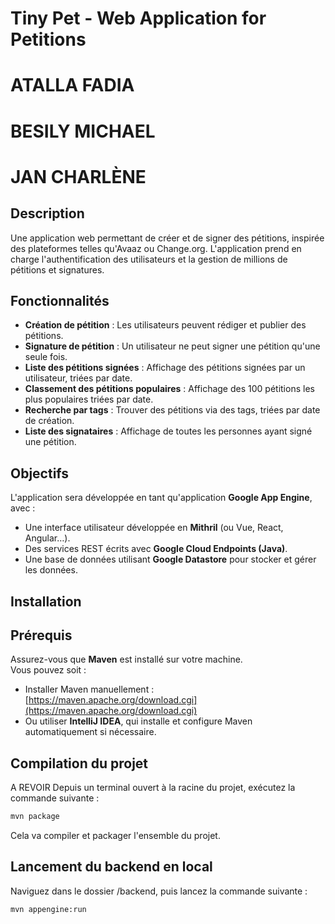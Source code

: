 # Tiny Pet - Web Application for Petitions 
# ATALLA FADIA
# BESILY MICHAEL
# JAN CHARLÈNE

## Description
Une application web permettant de créer et de signer des pétitions, inspirée des plateformes telles qu'Avaaz ou Change.org. L'application prend en charge l'authentification des utilisateurs et la gestion de millions de pétitions et signatures.

## Fonctionnalités
- **Création de pétition** : Les utilisateurs peuvent rédiger et publier des pétitions.
- **Signature de pétition** : Un utilisateur ne peut signer une pétition qu'une seule fois.
- **Liste des pétitions signées** : Affichage des pétitions signées par un utilisateur, triées par date.
- **Classement des pétitions populaires** : Affichage des 100 pétitions les plus populaires triées par date.
- **Recherche par tags** : Trouver des pétitions via des tags, triées par date de création.
- **Liste des signataires** : Affichage de toutes les personnes ayant signé une pétition.

## Objectifs
L'application sera développée en tant qu'application **Google App Engine**, avec :
- Une interface utilisateur développée en **Mithril** (ou Vue, React, Angular…).
- Des services REST écrits avec **Google Cloud Endpoints (Java)**.
- Une base de données utilisant **Google Datastore** pour stocker et gérer les données.

## Installation

## Prérequis

Assurez-vous que **Maven** est installé sur votre machine.  
Vous pouvez soit :

- Installer Maven manuellement : [https://maven.apache.org/download.cgi](https://maven.apache.org/download.cgi)
- Ou utiliser **IntelliJ IDEA**, qui installe et configure Maven automatiquement si nécessaire.

## Compilation du projet


A REVOIR
Depuis un terminal ouvert à la racine du projet, exécutez la commande suivante :

```bash
mvn package
```

Cela va compiler et packager l'ensemble du projet.

## Lancement du backend en local

Naviguez dans le dossier /backend, puis lancez la commande suivante :

```bash
mvn appengine:run
```
